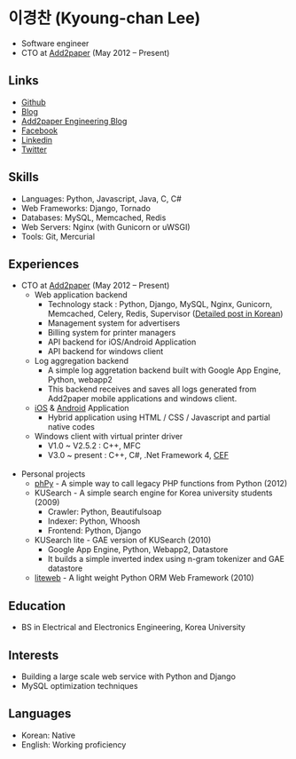 # 이경찬 (Kyoung-chan Lee)

* Software engineer
* CTO at <a href="http://www.add2paper.com" target="_blank">Add2paper</a> (May 2012 – Present)

## Links

* <a href="https://github.com/leekchan/" target="_blank">Github</a>
* <a href="http://blog.leekchan.com/" target="_blank">Blog</a>
* <a href="http://add2paper.github.io/" target="_blank">Add2paper Engineering Blog</a>
* <a href="https://www.facebook.com/leekchan" target="_blank">Facebook</a>
* <a href="http://kr.linkedin.com/pub/kyoung-chan-lee/2a/499/34b" target="_blank">Linkedin</a>
* <a href="https://twitter.com/kyoungchanlee" target="_blank">Twitter</a>

## Skills
* Languages: Python, Javascript, Java, C, C#
* Web Frameworks: Django, Tornado
* Databases: MySQL, Memcached, Redis
* Web Servers: Nginx (with Gunicorn or uWSGI)
* Tools: Git, Mercurial

## Experiences
* CTO at <a href="http://www.add2paper.com" target="_blank">Add2paper</a> (May 2012 – Present)
    * Web application backend 
        * Technology stack : Python, Django, MySQL, Nginx, Gunicorn, Memcached, Celery, Redis, Supervisor (<a href="http://add2paper.github.io/2013/04/17/Add2paper-Technology-Stack/" target="_blank">Detailed post in Korean</a>)
    	* Management system for advertisers
    	* Billing system for printer managers
    	* API backend for iOS/Android Application
    	* API backend for windows client
    * Log aggregation backend 
    	* A simple log aggretation backend built with Google App Engine, Python, webapp2
    	* This backend receives and saves all logs generated from Add2paper mobile applications and windows client.
    * <a href="http://www.add2paper.com/m_api/download/ios/" target="_blank">iOS</a> & <a href="http://www.add2paper.com/m_api/download/android/" target="_blank">Android</a> Application 
    	* Hybrid application using HTML / CSS / Javascript and partial native codes
    * Windows client with virtual printer driver 
    	* V1.0 ~ V2.5.2 : C++, MFC
    	* V3.0 ~ present : C++, C#, .Net Framework 4, <a href="https://code.google.com/p/chromiumembedded/" target="_blank">CEF</a>
<br /><br />
* Personal projects
	* <a href="https://github.com/leekchan/phPy" target="_blank">phPy</a> - A simple way to call legacy PHP functions from Python (2012)
	* KUSearch - A simple search engine for Korea university students (2009) 
		* Crawler: Python, Beautifulsoap
		* Indexer: Python, Whoosh
		* Frontend: Python, Django
	* KUSearch lite - GAE version of KUSearch (2010)
		* Google App Engine, Python, Webapp2, Datastore
		* It builds a simple inverted index using n-gram tokenizer and GAE datastore
	* <a href="https://code.google.com/p/liteweb-python-webframework/source/browse/#svn%2Ftrunk%2Fliteweb" target="_blank">liteweb</a> - A light weight Python ORM Web Framework (2010)

## Education
* BS in Electrical and Electronics Engineering, Korea University 



## Interests
* Building a large scale web service with Python and Django
* MySQL optimization techniques


## Languages
* Korean: Native
* English: Working proficiency